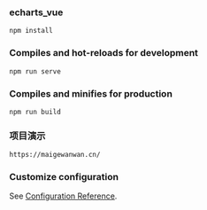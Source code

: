 
### echarts_vue
```
npm install
```

### Compiles and hot-reloads for development
```
npm run serve
```

### Compiles and minifies for production
```
npm run build
```

### 项目演示
```
https://maigewanwan.cn/
```

### Customize configuration
See [Configuration Reference](https://cli.vuejs.org/config/).
